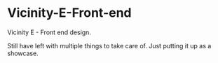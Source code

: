 Vicinity-E-Front-end
===================

Vicinity E - Front end design.

Still have left with multiple things to take care of. Just putting it up as a showcase.
